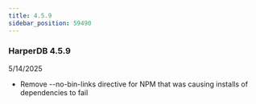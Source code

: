 ```yaml
---
title: 4.5.9
sidebar_position: 59490
---
```


### HarperDB 4.5.9
5/14/2025

* Remove --no-bin-links directive for NPM that was causing installs of dependencies to fail